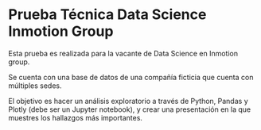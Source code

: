 # Prueba Técnica Data Science Inmotion Group


Esta prueba es realizada para la vacante de Data Science en Inmotion group.

Se cuenta con una base de datos de una compañía ficticia que cuenta con múltiples sedes.

El objetivo es hacer un análisis exploratorio a través de Python, Pandas y Plotly (debe ser un Jupyter notebook), 
y crear una presentación en la que muestres los hallazgos más importantes.
